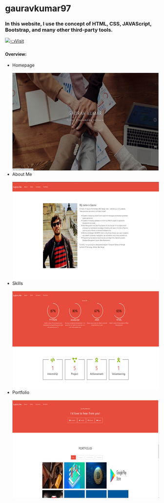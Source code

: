 # gauravkumar97
<h3>In this website, I use the concept of HTML, CSS, JAVAScript, Bootstrap, and many other third-party tools.</h3>
<a href="https://gauravappy97.github.io/gauravkumar97/" target="_blank"><img src="https://img.icons8.com/fluent/48/000000/domain.png"/>👈Visit</a>
<h4>Overview: </h4>
<ul>
  <li>
      Homepage
  </li><br>
  <img src="img/portfolio_github.png" alt="homepage">
  
  <li>
      About Me
  </li><br>
  <img src="img/portfolio_github4.png" alt="AboutMe">
  
  <li>
      Skills
  </li><br>
  <img src="img/portfolio_github3.png" alt="Skills">
  
  <li>
      Portfolio
  </li><br>
  <img src="img/portfolio_github2.png" alt="Portfolio">
</ul>

